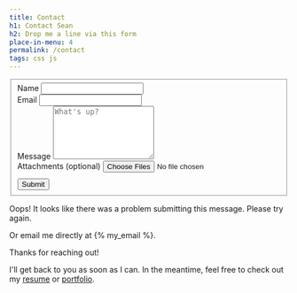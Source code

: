 ```yaml
---
title: Contact
h1: Contact Sean
h2: Drop me a line via this form
place-in-menu: 4
permalink: /contact
tags: css js
---
```

<div id="main">
  <form id="form" action="#">
    <fieldset id="form-fields">
      <div>
        <label>Name</label>
        <input type="text" name="name" id="name" required>
      </div>
      <div>
        <label>Email</label>
        <input type="email" name="email" id="email" required>
      </div>
      <div>
        <label>Message</label>
        <textarea name="message" id="message" placeholder="What's up?" rows="6" required></textarea>
      </div>
      <div>
        <label>Attachments (optional)</label>
        <input type="file" name="attachments" id="attachments"  multiple>
      </div>
      <div style="padding-top:0.7rem;">
        <input type="submit" value="Submit">
      </div>
      <div id="loader" class="loader hidden"></div>
    </fieldset>
  </form>
  <div id="failure" class="hidden">
    <p class="error">Oops! It looks like there was a problem submitting this message. Please try again.</p>
  </div>
  <p>Or email me directly at {% my_email %}. </p>
</div>
<div id="success" class="hidden">
  <p>Thanks for reaching out!</p>
  <p>I'll get back to you as soon as I can. In the meantime, feel free to check out my <a href="/resume">resume</a> or <a href="/portfolio">portfolio</a>. </p>
</div>